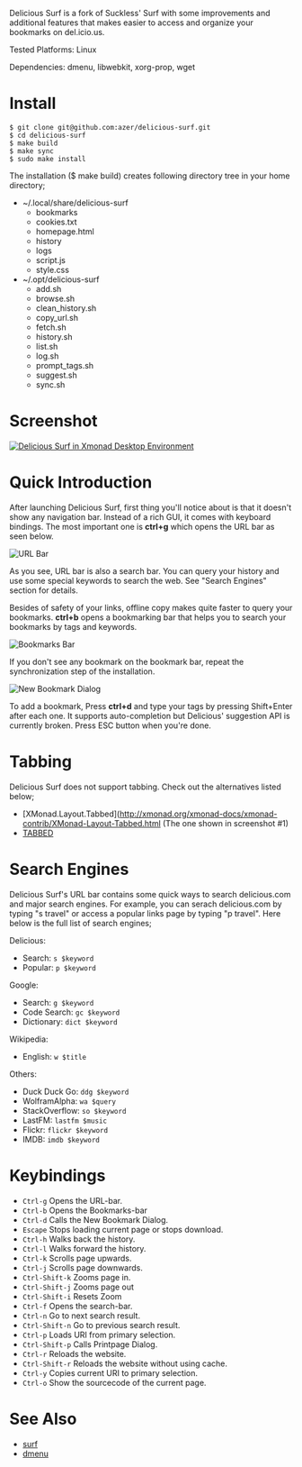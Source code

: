 Delicious Surf is a fork of Suckless' Surf with some improvements and additional features that makes easier to access and organize your bookmarks on del.icio.us.

Tested Platforms: Linux

Dependencies: dmenu, libwebkit, xorg-prop, wget

Install
=======
```
$ git clone git@github.com:azer/delicious-surf.git
$ cd delicious-surf
$ make build
$ make sync
$ sudo make install
```

The installation ($ make build) creates following directory tree in your home directory;

* ~/.local/share/delicious-surf
    - bookmarks
    - cookies.txt
    - homepage.html
    - history
    - logs
    - script.js
    - style.css 
* ~/.opt/delicious-surf
    - add.sh
    - browse.sh
    - clean_history.sh
    - copy_url.sh
    - fetch.sh
    - history.sh
    - list.sh
    - log.sh
    - prompt_tags.sh
    - suggest.sh
    - sync.sh

Screenshot
==========
[![Delicious Surf in Xmonad Desktop Environment](http://farm7.static.flickr.com/6060/6218262253_ecb3bf4e8c_z.jpg)](http://www.flickr.com/photos/azer/6218262253/sizes/l/in/photostream/)

Quick Introduction
==================
After launching Delicious Surf, first thing you'll notice about is that it
doesn't show any navigation bar. Instead of a rich GUI, it comes with keyboard
bindings. The most important one is **ctrl+g** which opens the URL bar as seen below. 

![URL Bar](http://i51.tinypic.com/10xvyf9.png)

As you see, URL bar is also a search bar. You can query your history and use
some special keywords to search the web. See "Search Engines" section for
details.


Besides of safety of your links, offline copy makes quite faster to query your
bookmarks. **ctrl+b** opens a bookmarking bar that helps you to search your
bookmarks by tags and keywords. 

![Bookmarks Bar](http://i54.tinypic.com/wi57oi.png)

If you don't see any bookmark on the bookmark bar, repeat the synchronization
step of the installation.

![New Bookmark Dialog](http://i56.tinypic.com/29cmb20.png)

To add a bookmark, Press **ctrl+d** and type your tags by pressing Shift+Enter
after each one. It supports auto-completion but Delicious' suggestion API is
currently broken. Press ESC button when you're done. 

Tabbing
=======
Delicious Surf does not support tabbing. Check out the alternatives listed below;

- [XMonad.Layout.Tabbed](http://xmonad.org/xmonad-docs/xmonad-contrib/XMonad-Layout-Tabbed.html (The one shown in screenshot #1)
- [TABBED](http://tools.suckless.org/tabbed)

Search Engines
==============
Delicious Surf's URL bar contains some quick ways to search delicious.com and major search engines. For example, 
you can serach delicious.com by typing "s travel" or access a popular links page by typing "p travel". Here below 
is the full list of search engines;

Delicious:

- Search: `s $keyword` 
- Popular: `p $keyword`

Google:

- Search: `g $keyword`
- Code Search: `gc $keyword`
- Dictionary: `dict $keyword`
 
Wikipedia:

- English: `w $title`

Others:

- Duck Duck Go: `ddg $keyword`
- WolframAlpha: `wa $query`
- StackOverflow: `so $keyword`
- LastFM: `lastfm $music`
- Flickr: `flickr $keyword`
- IMDB: `imdb $keyword`

Keybindings
===========
- `Ctrl-g` Opens the URL-bar.
- `Ctrl-b` Opens the Bookmarks-bar
- `Ctrl-d` Calls the New Bookmark Dialog.
- `Escape` Stops loading current page or stops download.
- `Ctrl-h` Walks back the history.
- `Ctrl-l` Walks forward the history.
- `Ctrl-k` Scrolls page upwards.
- `Ctrl-j` Scrolls page downwards.
- `Ctrl-Shift-k` Zooms page in.
- `Ctrl-Shift-j` Zooms page out
- `Ctrl-Shift-i` Resets Zoom
- `Ctrl-f` Opens the search-bar.
- `Ctrl-n` Go to next search result.
- `Ctrl-Shift-n` Go to previous search result.
- `Ctrl-p` Loads URI from primary selection.
- `Ctrl-Shift-p` Calls Printpage Dialog.
- `Ctrl-r` Reloads the website.
- `Ctrl-Shift-r` Reloads the website without using cache.
- `Ctrl-y` Copies current URI to primary selection.
- `Ctrl-o` Show the sourcecode of the current page.

See Also
=======
- [surf](http://surf.suckless.org)
- [dmenu](http://dmenu.suckless.org)
